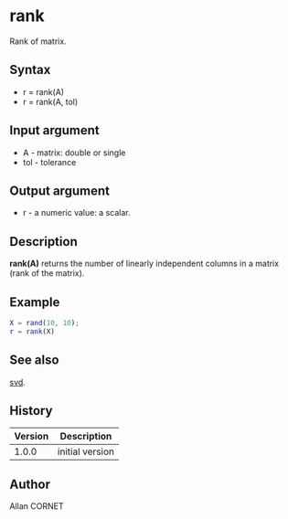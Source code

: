 

# rank

Rank of matrix.

## Syntax

- r = rank(A)
- r = rank(A, tol)

## Input argument

 - A - matrix: double or single
 - tol - tolerance

## Output argument

 - r - a numeric value: a scalar.

## Description


  <p><b>rank(A)</b> returns the number of linearly independent columns in a matrix (rank of the matrix).</p>


## Example

```matlab
X = rand(10, 10);
r = rank(X)
```

## See also

[svd](svd.md).
## History

|Version|Description|
|------|------|
|1.0.0|initial version|


## Author

Allan CORNET



